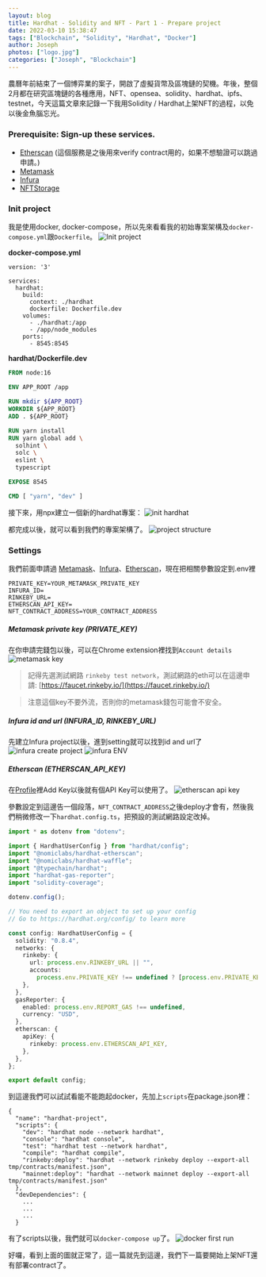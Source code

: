 ```yaml
---
layout: blog
title: Hardhat - Solidity and NFT - Part 1 - Prepare project
date: 2022-03-10 15:38:47
tags: ["Blockchain", "Solidity", "Hardhat", "Docker"]
author: Joseph
photos: ["logo.jpg"]
categories: ["Joseph", "Blockchain"]
---
```


農曆年前結束了一個博弈業的案子，開啟了虛擬貨幣及區塊鏈的契機。年後，整個2月都在研究區塊鏈的各種應用，NFT、opensea、solidity、hardhat、ipfs、testnet，今天這篇文章來記錄一下我用Solidity / Hardhat上架NFT的過程，以免以後金魚腦忘光。

### Prerequisite: Sign-up these services.
+ [Etherscan](https://etherscan.io/) (這個服務是之後用來verify contract用的，如果不想驗證可以跳過申請。)
+ [Metamask](https://metamask.io/)
+ [Infura](https://infura.io/)
+ [NFTStorage](https://nft.storage/)

### Init project

我是使用docker, docker-compose，所以先來看看我的初始專案架構及`docker-compose.yml`跟`Dockerfile`。
![Init project](init-project.jpg)

**docker-compose.yml**
```YML
version: '3'

services:
  hardhat:
    build:
      context: ./hardhat
      dockerfile: Dockerfile.dev
    volumes:
      - ./hardhat:/app
      - /app/node_modules
    ports:
      - 8545:8545
```
<!-- more -->

**hardhat/Dockerfile.dev**
```Dockerfile
FROM node:16

ENV APP_ROOT /app

RUN mkdir ${APP_ROOT}
WORKDIR ${APP_ROOT}
ADD . ${APP_ROOT}

RUN yarn install
RUN yarn global add \
  solhint \
  solc \
  eslint \
  typescript

EXPOSE 8545

CMD [ "yarn", "dev" ]
```

接下來，用npx建立一個新的hardhat專案：
![init hardhat](init-hardhat.jpg)

都完成以後，就可以看到我們的專案架構了。
![project structure](project-structure.jpg)

### Settings
我們前面申請過 [Metamask](https://metamask.io/)、[Infura](https://infura.io/)、[Etherscan](https://etherscan.io/)，現在把相關參數設定到.env裡
```
PRIVATE_KEY=YOUR_METAMASK_PRIVATE_KEY
INFURA_ID=
RINKEBY_URL=
ETHERSCAN_API_KEY=
NFT_CONTRACT_ADDRESS=YOUR_CONTRACT_ADDRESS
```
##### Metamask private key (PRIVATE_KEY)
在你申請完錢包以後，可以在Chrome extension裡找到`Account details`
![metamask key](metamask-private-key.jpg)

> 記得先選測試網路 `rinkeby test network`，測試網路的eth可以在這邊申請: [https://faucet.rinkeby.io/](https://faucet.rinkeby.io/)

> 注意這個key不要外流，否則你的metamask錢包可能會不安全。

##### Infura id and url (INFURA_ID, RINKEBY_URL)
先建立Infura project以後，進到setting就可以找到id and url了
![infura create project](infura-setting-1.jpg)
![infura ENV](infura-env.jpg)

##### Etherscan (ETHERSCAN_API_KEY)
在[Profile](https://etherscan.io/myapikey)裡Add Key以後就有個API Key可以使用了。
![etherscan api key](etherscan-setting.jpg)


參數設定到這邊告一個段落，`NFT_CONTRACT_ADDRESS`之後deploy才會有，然後我們稍微修改一下`hardhat.config.ts`，把預設的測試網路設定改掉。
```typescript
import * as dotenv from "dotenv";

import { HardhatUserConfig } from "hardhat/config";
import "@nomiclabs/hardhat-etherscan";
import "@nomiclabs/hardhat-waffle";
import "@typechain/hardhat";
import "hardhat-gas-reporter";
import "solidity-coverage";

dotenv.config();

// You need to export an object to set up your config
// Go to https://hardhat.org/config/ to learn more

const config: HardhatUserConfig = {
  solidity: "0.8.4",
  networks: {
    rinkeby: {
      url: process.env.RINKEBY_URL || "",
      accounts:
        process.env.PRIVATE_KEY !== undefined ? [process.env.PRIVATE_KEY] : [],
    },
  },
  gasReporter: {
    enabled: process.env.REPORT_GAS !== undefined,
    currency: "USD",
  },
  etherscan: {
    apiKey: {
      rinkeby: process.env.ETHERSCAN_API_KEY,
    },
  },
};

export default config;
```

到這邊我們可以試試看能不能跑起docker，先加上`scripts`在package.json裡：
```
{
  "name": "hardhat-project",
  "scripts": {
    "dev": "hardhat node --network hardhat",
    "console": "hardhat console",
    "test": "hardhat test --network hardhat",
    "compile": "hardhat compile",
    "rinkeby:deploy": "hardhat --network rinkeby deploy --export-all tmp/contracts/manifest.json",
    "mainnet:deploy": "hardhat --network mainnet deploy --export-all tmp/contracts/manifest.json"
  },
  "devDependencies": {
    ...
    ...
    ...
  }
```
有了scripts以後，我們就可以`docker-compose up`了。
![docker first run](docker-first-run.jpg)


好囉，看到上面的圖就正常了，這一篇就先到這邊，我們下一篇要開始上架NFT還有部署contract了。
